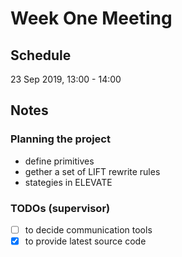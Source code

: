 # Week One Meeting

## Schedule
23 Sep 2019, 13:00 - 14:00

## Notes
### Planning the project
* define primitives
* gether a set of LIFT rewrite rules
* stategies in ELEVATE

### TODOs (supervisor)
* [ ] to decide communication tools 
* [x] to provide latest source code
